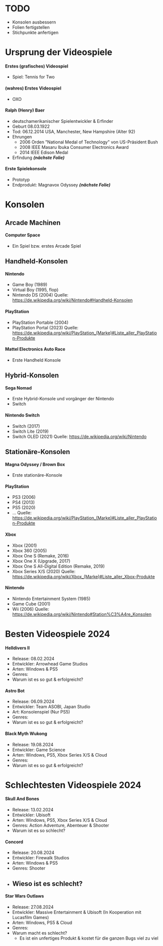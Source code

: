 # TODO
- Konsolen ausbessern
- Folien fertigstellen
- Stichpunkte anfertigen
# Ursprung der Videospiele
#### Erstes (grafisches) Videospiel
- Spiel: Tennis for Two
#### (wahres) Erstes Videospiel
- OXO
#### Ralph (Henry) Baer
- deutschamerikanischer Spielentwickler & Erfinder
- Geburt 08.03.1922 
- Tod: 06.12.2014 USA, Manchester, New Hampshire (Alter 92)
- Ehrungen
	- 2006 Orden "National Medal of Technology" von US-Präsident Bush
	- 2008 IEEE Masaru Ibuka Consumer Electronics Award
	- 2014 IEEE Edison Medal
- Erfindung ***(nächste Folie)***
#### Erste Spielekonsole
- Prototyp
- Endprodukt: Magnavox Odyssey ***(nächste Folie)***

# Konsolen
## Arcade Machinen
#### Computer Space
- Ein Spiel bzw. erstes Arcade Spiel
## Handheld-Konsolen
#### Nintendo
- Game Boy (1989)
- Virtual Boy (1995, flop)
- Nintendo DS (2004)
Quelle: https://de.wikipedia.org/wiki/Nintendo#Handheld-Konsolen
#### PlayStation
- PlayStation Portable (2004)
- PlayStation Portal (2023)
Quelle: https://de.wikipedia.org/wiki/PlayStation_(Marke)#Liste_aller_PlayStation-Produkte
#### Mattel Electronics Auto Race
- Erste Handheld Konsole
## Hybrid-Konsolen
#### Sega Nomad
- Erste Hybrid-Konsole und vorgänger der Nintendo
- Switch
#### Nintendo Switch
- Switch (2017)
- Switch Lite (2019)
- Switch OLED (2021)
Quelle: https://de.wikipedia.org/wiki/Nintendo
## Stationäre-Konsolen
#### Magna Odyssey / Brown Box
- Erste stationäre-Konsole
#### PlayStation
- PS3 (2006)
- PS4 (2013)
- PS5 (2020)
- ...
Quelle: https://de.wikipedia.org/wiki/PlayStation_(Marke)#Liste_aller_PlayStation-Produkte
#### Xbox
- Xbox (2001)
- Xbox 360 (2005)
- Xbox One S (Remake, 2016)
- Xbox One X (Upgrade, 2017)
- Xbox One S All-Digital Edition (Remake, 2019)
- Xbox Series X/S (2020)
Quelle: https://de.wikipedia.org/wiki/Xbox_(Marke)#Liste_aller_Xbox-Produkte
#### Nintendo
- Nintendo Entertainment System (1985)
- Game Cube (2001)
- Wii (2006)
Quelle: https://de.wikipedia.org/wiki/Nintendo#Station%C3%A4re_Konsolen
# Besten Videospiele 2024
#### Helldivers II
- Release: 08.02.2024
- Entwickler: Arrowhead Game Studios
- Arten: Windows & PS5
- Genres:
- Warum ist es so gut & erfolgreicht?
#### Astro Bot
- Release: 06.09.2024
- Entwickler: Team ASOBI, Japan Studio
- Art: Konsolenspiel (Nur PS5)
- Genres:
- Warum ist es so gut & erfolgreicht?
#### Black Myth Wukong
- Release: 19.08.2024
- Entwickler: Game Science
- Arten: Windows, PS5, Xbox Series X/S & Cloud
- Genres:
- Warum ist es so gut & erfolgreicht?
# Schlechtesten Videospiele 2024
#### Skull And Bones
- Release: 13.02.2024
- Entwickler: Ubisoft
- Arten: Windows, PS5, Xbox Series X/S & Cloud
- Genres: Action Adventure, Abenteuer & Shooter
- Warum ist es so schlecht?
#### Concord
- Release: 20.08.2024
- Entwickler: Firewalk Studios
- Arten: Windows & PS5
- Genres: Shooter
- Wieso ist es schlecht?
	- 
#### Star Wars Outlaws
- Release: 27.08.2024
- Entwickler: Massive Entertainment & Ubisoft (In Kooperation mit Lucasfilm Games)
- Arten: Windows, PS5 & Cloud
- Genres: 
- Warum macht es schlecht?
	- Es ist ein unfertiges Produkt & kostet für die ganzen Bugs viel zu viel
